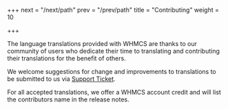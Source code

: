 +++
next = "/next/path"
prev = "/prev/path"
title = "Contributing"
weight = 10

+++

The language translations provided with WHMCS are thanks to our community of users who dedicate their time to translating and contributing their translations for the benefit of others.

We welcome suggestions for change and improvements to translations to be submitted to us via <a href="https://www.whmcs.com/support/" target="_blank">Support Ticket</a>.

For all accepted translations, we offer a WHMCS account credit and will list the contributors name in the release notes.
